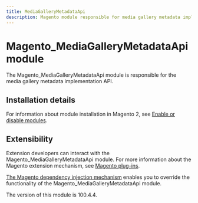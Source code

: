 ```yaml
---
title: MediaGalleryMetadataApi
description: Magento module responsible for media gallery metadata implementation API
---
```


# Magento_MediaGalleryMetadataApi module

The Magento_MediaGalleryMetadataApi module is responsible for the media gallery metadata implementation API.

## Installation details

For information about module installation in Magento 2, see [Enable or disable modules](https://experienceleague.adobe.com/docs/commerce-operations/installation-guide/tutorials/manage-modules.html).

## Extensibility

Extension developers can interact with the Magento_MediaGalleryMetadataApi module. For more information about the Magento extension mechanism, see [Magento plug-ins](https://developer.adobe.com/commerce/php/development/components/plugins/).

[The Magento dependency injection mechanism](https://developer.adobe.com/commerce/php/development/components/dependency-injection/) enables you to override the functionality of the Magento_MediaGalleryMetadataApi module.

<InlineAlert slots="text" />
The version of this module is 100.4.4.
